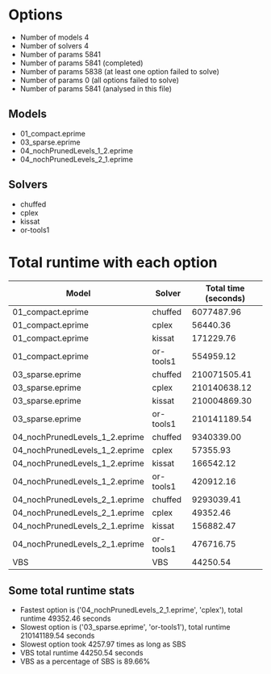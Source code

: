

# Options


- Number of models         4
- Number of solvers        4
- Number of params      5841
- Number of params      5841 (completed)
- Number of params      5838 (at least one option failed to solve)
- Number of params         0 (all options failed to solve)
- Number of params      5841 (analysed in this file)


## Models


 - 01_compact.eprime
 - 03_sparse.eprime
 - 04_nochPrunedLevels_1_2.eprime
 - 04_nochPrunedLevels_2_1.eprime


## Solvers


 - chuffed
 - cplex
 - kissat
 - or-tools1


# Total runtime with each option


 | Model | Solver | Total time (seconds) | 
 | -- | -- | -- | 
 | 01_compact.eprime | chuffed | 6077487.96 | 
 | 01_compact.eprime | cplex | 56440.36 | 
 | 01_compact.eprime | kissat | 171229.76 | 
 | 01_compact.eprime | or-tools1 | 554959.12 | 
 | 03_sparse.eprime | chuffed | 210071505.41 | 
 | 03_sparse.eprime | cplex | 210140638.12 | 
 | 03_sparse.eprime | kissat | 210004869.30 | 
 | 03_sparse.eprime | or-tools1 | 210141189.54 | 
 | 04_nochPrunedLevels_1_2.eprime | chuffed | 9340339.00 | 
 | 04_nochPrunedLevels_1_2.eprime | cplex | 57355.93 | 
 | 04_nochPrunedLevels_1_2.eprime | kissat | 166542.12 | 
 | 04_nochPrunedLevels_1_2.eprime | or-tools1 | 420912.16 | 
 | 04_nochPrunedLevels_2_1.eprime | chuffed | 9293039.41 | 
 | 04_nochPrunedLevels_2_1.eprime | cplex | 49352.46 | 
 | 04_nochPrunedLevels_2_1.eprime | kissat | 156882.47 | 
 | 04_nochPrunedLevels_2_1.eprime | or-tools1 | 476716.75 | 
 | VBS | VBS | 44250.54 | 


## Some total runtime stats


 - Fastest option is ('04_nochPrunedLevels_2_1.eprime', 'cplex'), total runtime 49352.46 seconds
 - Slowest option is ('03_sparse.eprime', 'or-tools1'), total runtime 210141189.54 seconds
 - Slowest option took 4257.97 times as long as SBS
 - VBS total runtime 44250.54 seconds
 - VBS as a percentage of SBS is 89.66%
